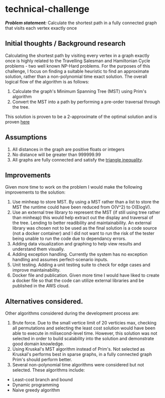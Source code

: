 # technical-challenge
***Problem statement:*** Calculate the shortest path in a fully connected graph that visits each vertex exactly once

## Initial thoughts / Background research
Calculating the shortest path by visiting every vertex in a graph exactly once is highly related to the Travelling Salesman and Hamiltonian Cycle problems - two well known NP-Hard problems.
For the purposes of this challenge, I focus on finding a suitable heuristic to find an approximate solution, rather than a non-polynomial time exact solution.
The overall logical flow of the algorithm is as follows:
1. Calculate the graph's Minimum Spanning Tree (MST) using Prim's algorithm
2. Convert the MST into a path by performing a pre-order traversal through the tree.

This solution is proven to be a 2-approximate of the optimal solution and is proven [here](https://www.geeksforgeeks.org/travelling-salesman-problem-set-2-approximate-using-mst/)
  
## Assumptions
1. All distances in the graph are positive floats or integers
2. No distance will be greater than 999999.99
3. All graphs are fully connected and satisfy the [triangle inequality](https://www.britannica.com/science/triangle-inequality).

## Improvements
Given more time to work on the problem I would make the following improvements to the solution:
1. Use minheap to store MST. By using a MST rather than a list to store the MST the runtime could have been reduced from O(V^2) to O(ElogV).
2. Use an external tree library to represent the MST (if still using tree rather than minheap) this would help extract out the display and traversal of the tree. Lending to better readibility and maintainability. An external library was chosen not to be used as the final solution is a code source (not a docker container) and I did not want to run the risk of the tester being unable to run the code due to dependancy errors.
3. Adding data visualization and graphing to help view results and understand them visually.
4. Adding exception handling. Currently the system has no exception handling and assumes perfect-scenario inputs.
5. Unit testing. Adding a unit testing suite to check for edge cases and improve maintainability.
6. Docker file and publication. Given more time I would have liked to create a docker file so that the code can utilize external libraries and be published in the AWS cloud.

## Alternatives considered.
Other algorithms considered during the development process are:
1. Brute force. Due to the small vertice limit of 20 verticies max, checking all permutations and selecting the least cost solution would have been able to execute in milisecond-level time. However, this solution was not selected in order to build scalability into the solution and demonstrate good domain knowledge.
2. Using Kruskal's MST algorithm instead of Prim's. Not selected as Kruskal's performs best in sparse graphs, in a fully connected graph Prim's should perform better.
3. Several non-polynomial time algorithms were considered but not selected. These algorithms include:
  * Least-cost branch and bound 
  * Dynamic programming
  * Naive greedy algorithm
